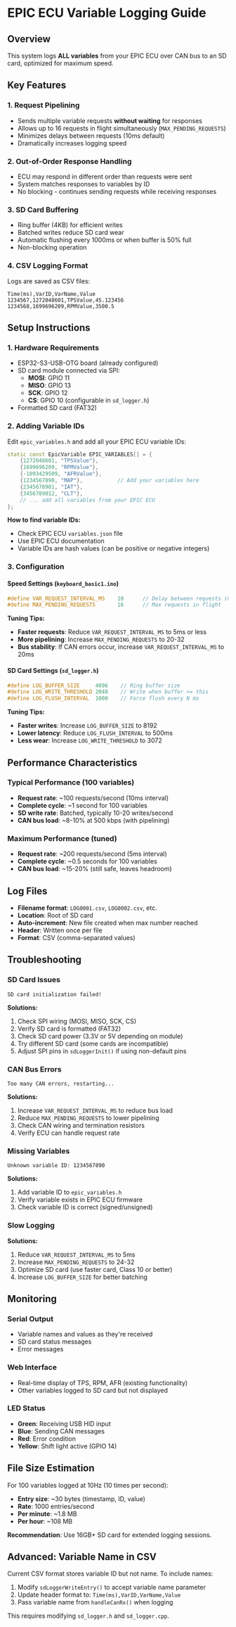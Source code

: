 # EPIC ECU Variable Logging Guide

## Overview

This system logs **ALL variables** from your EPIC ECU over CAN bus to an SD card, optimized for maximum speed.

## Key Features

### 1. Request Pipelining
- Sends multiple variable requests **without waiting** for responses
- Allows up to 16 requests in flight simultaneously (`MAX_PENDING_REQUESTS`)
- Minimizes delays between requests (10ms default)
- Dramatically increases logging speed

### 2. Out-of-Order Response Handling
- ECU may respond in different order than requests were sent
- System matches responses to variables by ID
- No blocking - continues sending requests while receiving responses

### 3. SD Card Buffering
- Ring buffer (4KB) for efficient writes
- Batched writes reduce SD card wear
- Automatic flushing every 1000ms or when buffer is 50% full
- Non-blocking operation

### 4. CSV Logging Format
Logs are saved as CSV files:
```
Time(ms),VarID,VarName,Value
1234567,1272048601,TPSValue,45.123456
1234568,1699696209,RPMValue,3500.5
```

## Setup Instructions

### 1. Hardware Requirements
- ESP32-S3-USB-OTG board (already configured)
- SD card module connected via SPI:
  - **MOSI**: GPIO 11
  - **MISO**: GPIO 13
  - **SCK**: GPIO 12
  - **CS**: GPIO 10 (configurable in `sd_logger.h`)
- Formatted SD card (FAT32)

### 2. Adding Variable IDs

Edit `epic_variables.h` and add all your EPIC ECU variable IDs:

```cpp
static const EpicVariable EPIC_VARIABLES[] = {
    {1272048601, "TPSValue"},
    {1699696209, "RPMValue"},
    {-1093429509, "AFRValue"},
    {1234567890, "MAP"},           // Add your variables here
    {2345678901, "IAT"},
    {3456789012, "CLT"},
    // ... add all variables from your EPIC ECU
};
```

**How to find variable IDs:**
- Check EPIC ECU `variables.json` file
- Use EPIC ECU documentation
- Variable IDs are hash values (can be positive or negative integers)

### 3. Configuration

#### Speed Settings (`keyboard_basic1.ino`)
```cpp
#define VAR_REQUEST_INTERVAL_MS    10      // Delay between requests (ms)
#define MAX_PENDING_REQUESTS       16      // Max requests in flight
```

**Tuning Tips:**
- **Faster requests**: Reduce `VAR_REQUEST_INTERVAL_MS` to 5ms or less
- **More pipelining**: Increase `MAX_PENDING_REQUESTS` to 20-32
- **Bus stability**: If CAN errors occur, increase `VAR_REQUEST_INTERVAL_MS` to 20ms

#### SD Card Settings (`sd_logger.h`)
```cpp
#define LOG_BUFFER_SIZE     4096    // Ring buffer size
#define LOG_WRITE_THRESHOLD 2048    // Write when buffer >= this
#define LOG_FLUSH_INTERVAL  1000    // Force flush every N ms
```

**Tuning Tips:**
- **Faster writes**: Increase `LOG_BUFFER_SIZE` to 8192
- **Lower latency**: Reduce `LOG_FLUSH_INTERVAL` to 500ms
- **Less wear**: Increase `LOG_WRITE_THRESHOLD` to 3072

## Performance Characteristics

### Typical Performance (100 variables)
- **Request rate**: ~100 requests/second (10ms interval)
- **Complete cycle**: ~1 second for 100 variables
- **SD write rate**: Batched, typically 10-20 writes/second
- **CAN bus load**: ~8-10% at 500 kbps (with pipelining)

### Maximum Performance (tuned)
- **Request rate**: ~200 requests/second (5ms interval)
- **Complete cycle**: ~0.5 seconds for 100 variables
- **CAN bus load**: ~15-20% (still safe, leaves headroom)

## Log Files

- **Filename format**: `LOG0001.csv`, `LOG0002.csv`, etc.
- **Location**: Root of SD card
- **Auto-increment**: New file created when max number reached
- **Header**: Written once per file
- **Format**: CSV (comma-separated values)

## Troubleshooting

### SD Card Issues
```
SD card initialization failed!
```
**Solutions:**
1. Check SPI wiring (MOSI, MISO, SCK, CS)
2. Verify SD card is formatted (FAT32)
3. Check SD card power (3.3V or 5V depending on module)
4. Try different SD card (some cards are incompatible)
5. Adjust SPI pins in `sdLoggerInit()` if using non-default pins

### CAN Bus Errors
```
Too many CAN errors, restarting...
```
**Solutions:**
1. Increase `VAR_REQUEST_INTERVAL_MS` to reduce bus load
2. Reduce `MAX_PENDING_REQUESTS` to lower pipelining
3. Check CAN wiring and termination resistors
4. Verify ECU can handle request rate

### Missing Variables
```
Unknown variable ID: 1234567890
```
**Solutions:**
1. Add variable ID to `epic_variables.h`
2. Verify variable exists in EPIC ECU firmware
3. Check variable ID is correct (signed/unsigned)

### Slow Logging
**Solutions:**
1. Reduce `VAR_REQUEST_INTERVAL_MS` to 5ms
2. Increase `MAX_PENDING_REQUESTS` to 24-32
3. Optimize SD card (use faster card, Class 10 or better)
4. Increase `LOG_BUFFER_SIZE` for better batching

## Monitoring

### Serial Output
- Variable names and values as they're received
- SD card status messages
- Error messages

### Web Interface
- Real-time display of TPS, RPM, AFR (existing functionality)
- Other variables logged to SD card but not displayed

### LED Status
- **Green**: Receiving USB HID input
- **Blue**: Sending CAN messages
- **Red**: Error condition
- **Yellow**: Shift light active (GPIO 14)

## File Size Estimation

For 100 variables logged at 10Hz (10 times per second):
- **Entry size**: ~30 bytes (timestamp, ID, value)
- **Rate**: 1000 entries/second
- **Per minute**: ~1.8 MB
- **Per hour**: ~108 MB

**Recommendation**: Use 16GB+ SD card for extended logging sessions.

## Advanced: Variable Name in CSV

Current CSV format stores variable ID but not name. To include names:

1. Modify `sdLoggerWriteEntry()` to accept variable name parameter
2. Update header format to: `Time(ms),VarID,VarName,Value`
3. Pass variable name from `handleCanRx()` when logging

This requires modifying `sd_logger.h` and `sd_logger.cpp`.

